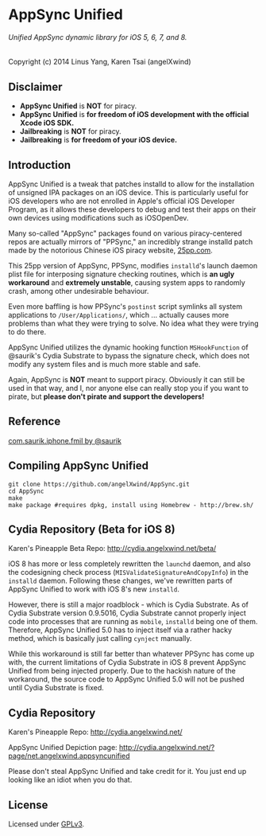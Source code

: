 # AppSync Unified
###### Unified AppSync dynamic library for iOS 5, 6, 7, and 8.

Copyright (c) 2014 Linus Yang, Karen Tsai (angelXwind)

Disclaimer
----------
* **AppSync Unified** is **NOT** for piracy. 
* **AppSync Unified** is **for freedom of iOS development with the official Xcode iOS SDK.**
* **Jailbreaking** is **NOT** for  piracy. 
* **Jailbreaking** is **for freedom of your iOS device.**

Introduction
------------
AppSync Unified is a tweak that patches installd to allow for the installation of unsigned IPA packages on an iOS device. This is particularly useful for iOS developers who are not enrolled in Apple's official iOS Developer Program, as it allows these developers to debug and test their apps on their own devices using modifications such as iOSOpenDev.

Many so-called "AppSync" packages found on various piracy-centered repos are actually mirrors of "PPSync," an incredibly strange installd patch made by the notorious Chinese iOS piracy website, [25pp.com](http://pro.25pp.com).

This 25pp version of AppSync, PPSync, modifies `installd`'s launch daemon plist file for interposing signature checking routines, which is **an ugly workaround** and **extremely unstable**, causing system apps to randomly crash, among other undesirable behaviour.

Even more baffling is how PPSync's `postinst` script symlinks all system applications to `/User/Applications/`, which ... actually causes more problems than what they were trying to solve. No idea what they were trying to do there.

AppSync Unified utilizes the dynamic hooking function `MSHookFunction` of @saurik's Cydia Substrate to bypass the signature check, which does not modify any system files and is much more stable and safe.

Again, AppSync is **NOT** meant to support piracy. Obviously it can still be used in that way, and I, nor anyone else can really stop you if you want to pirate, but **please don't pirate and support the developers!**

Reference
---------
[com.saurik.iphone.fmil by @saurik](http://svn.saurik.com/repos/menes/trunk/tweaks/fmil/Tweak.mm)

Compiling AppSync Unified
-------------------------
```
git clone https://github.com/angelXwind/AppSync.git
cd AppSync
make
make package #requires dpkg, install using Homebrew - http://brew.sh/
```

Cydia Repository (Beta for iOS 8)
---------------------------------

Karen's Pineapple Beta Repo: http://cydia.angelxwind.net/beta/

iOS 8 has more or less completely rewritten the `launchd` daemon, and also the codesigning check process (`MISValidateSignatureAndCopyInfo`) in the `installd` daemon. Following these changes, we've rewritten parts of AppSync Unified to work with iOS 8's new `installd`.

However, there is still a major roadblock - which is Cydia Substrate. As of Cydia Substrate version 0.9.5016, Cydia Substrate cannot properly inject code into processes that are running as `mobile`, `installd` being one of them. Therefore, AppSync Unified 5.0 has to inject itself via a rather hacky method, which is basically just calling `cynject` manually.

While this workaround is still far better than whatever PPSync has come up with, the current limitations of Cydia Substrate in iOS 8 prevent AppSync Unified from being injected properly. Due to the hackish nature of the workaround, the source code to AppSync Unified 5.0 will not be pushed until Cydia Substrate is fixed.

Cydia Repository
----------------

Karen's Pineapple Repo: http://cydia.angelxwind.net/

AppSync Unified Depiction page: http://cydia.angelxwind.net/?page/net.angelxwind.appsyncunified

Please don't steal AppSync Unified and take credit for it. You just end up looking like an idiot when you do that.

License
-------
Licensed under [GPLv3](http://www.gnu.org/copyleft/gpl.html).
